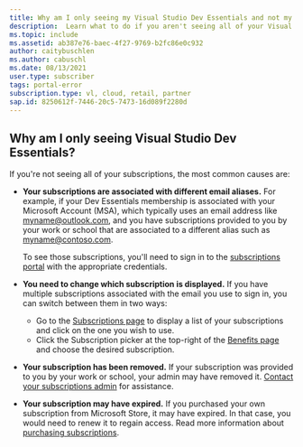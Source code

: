 ```yaml
---
title: Why am I only seeing my Visual Studio Dev Essentials and not my Visual Studio subscription?
description:  Learn what to do if you aren't seeing all of your Visual Studio subscriptions
ms.topic: include
ms.assetid: ab387e76-baec-4f27-9769-b2fc86e0c932
author: caitybuschlen
ms.author: cabuschl
ms.date: 08/13/2021
user.type: subscriber
tags: portal-error
subscription.type: vl, cloud, retail, partner
sap.id: 8250612f-7446-20c5-7473-16d089f2280d
---
```


## Why am I only seeing Visual Studio Dev Essentials?

If you're not seeing all of your subscriptions, the most common causes are:

- **Your subscriptions are associated with different email aliases.**  For example, if your Dev Essentials membership is associated with your Microsoft Account (MSA), which typically uses an email address like myname@outlook.com, and you have subscriptions provided to you by your work or school that are associated to a different alias such as myname@contoso.com. 

    To see those subscriptions, you'll need to sign in to the [subscriptions portal](https://my.visualstudio.com/subscriptions) with the appropriate credentials.  

- **You need to change which subscription is displayed.** If you have multiple subscriptions associated with the email you use to sign in, you can switch between them in two ways:
    - Go to the [Subscriptions page](https://my.visualstudio.com/subscriptions) to display a list of your subscriptions and click on the one you wish to use. 
    - Click the Subscription picker at the top-right of the [Benefits page](https://my.visualstudio.com/benefits) and choose the desired subscription. 

- **Your subscription has been removed.**  If your subscription was provided to you by your work or school, your admin may have removed it. [Contact your subscriptions admin](https://docs.microsoft.com/visualstudio/subscriptions/contact-my-admin) for assistance.

- **Your subscription may have expired.** If you purchased your own subscription from Microsoft Store, it may have expired. In that case, you would need to renew it to regain access. Read more information about [purchasing subscriptions](https://docs.microsoft.com/visualstudio/subscriptions/buy-activate-retail). 